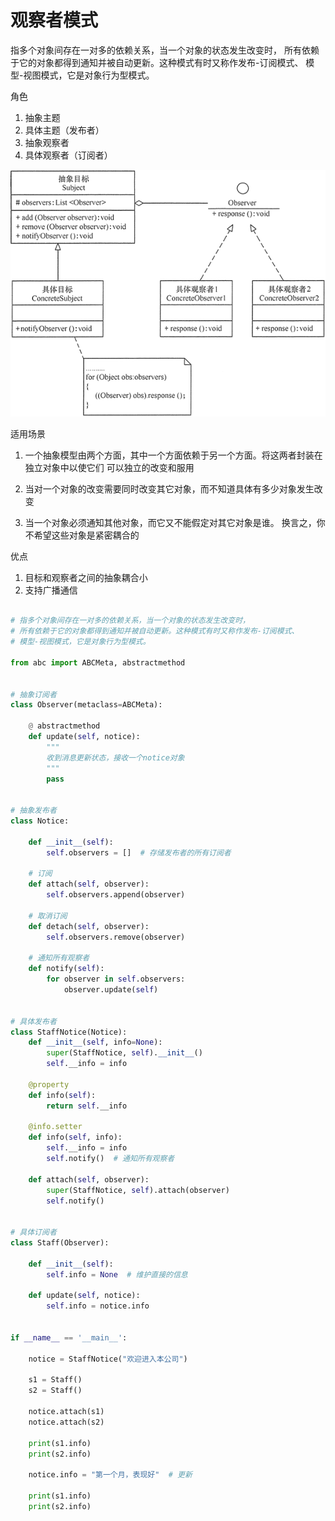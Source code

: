 # 观察者模式

指多个对象间存在一对多的依赖关系，当一个对象的状态发生改变时，
所有依赖于它的对象都得到通知并被自动更新。这种模式有时又称作发布-订阅模式、
模型-视图模式，它是对象行为型模式。

角色
1. 抽象主题
2. 具体主题（发布者）
3. 抽象观察者
4. 具体观察者（订阅者）

![](../.img/观察者模式.gif)


适用场景
1. 一个抽象模型由两个方面，其中一个方面依赖于另一个方面。将这两者封装在独立对象中以使它们
   可以独立的改变和服用
   
2. 当对一个对象的改变需要同时改变其它对象，而不知道具体有多少对象发生改变

3. 当一个对象必须通知其他对象，而它又不能假定对其它对象是谁。
   换言之，你不希望这些对象是紧密耦合的

优点
1. 目标和观察者之间的抽象耦合小
2. 支持广播通信

```python

# 指多个对象间存在一对多的依赖关系，当一个对象的状态发生改变时，
# 所有依赖于它的对象都得到通知并被自动更新。这种模式有时又称作发布-订阅模式、
# 模型-视图模式，它是对象行为型模式。

from abc import ABCMeta, abstractmethod


# 抽象订阅者
class Observer(metaclass=ABCMeta):

    @ abstractmethod
    def update(self, notice):
        """
        收到消息更新状态，接收一个notice对象
        """
        pass


# 抽象发布者
class Notice:

    def __init__(self):
        self.observers = []  # 存储发布者的所有订阅者

    # 订阅
    def attach(self, observer):
        self.observers.append(observer)

    # 取消订阅
    def detach(self, observer):
        self.observers.remove(observer)

    # 通知所有观察者
    def notify(self):
        for observer in self.observers:
            observer.update(self)


# 具体发布者
class StaffNotice(Notice):
    def __init__(self, info=None):
        super(StaffNotice, self).__init__()
        self.__info = info

    @property
    def info(self):
        return self.__info

    @info.setter
    def info(self, info):
        self.__info = info
        self.notify()  # 通知所有观察者

    def attach(self, observer):
        super(StaffNotice, self).attach(observer)
        self.notify()


# 具体订阅者
class Staff(Observer):

    def __init__(self):
        self.info = None  # 维护直接的信息

    def update(self, notice):
        self.info = notice.info


if __name__ == '__main__':

    notice = StaffNotice("欢迎进入本公司")

    s1 = Staff()
    s2 = Staff()

    notice.attach(s1)
    notice.attach(s2)

    print(s1.info)
    print(s2.info)

    notice.info = "第一个月，表现好"  # 更新

    print(s1.info)
    print(s2.info)
```

